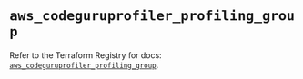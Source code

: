 # `aws_codeguruprofiler_profiling_group`

Refer to the Terraform Registry for docs: [`aws_codeguruprofiler_profiling_group`](https://registry.terraform.io/providers/hashicorp/aws/5.46.0/docs/resources/codeguruprofiler_profiling_group).
